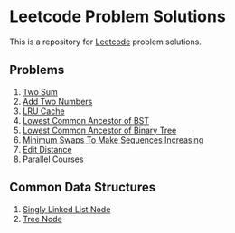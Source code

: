 Leetcode Problem Solutions
===

This is a repository for [Leetcode](https://leetcode.com/) problem solutions.

## Problems
1. [Two Sum](src/main/java/problems/TwoSum.java)
2. [Add Two Numbers](src/main/java/problems/AddTwoNumbers.java)
3. [LRU Cache](src/main/java/problems/LRUCache.java)
4. [Lowest Common Ancestor of BST](src/main/java/problems/LowestCommonAncestorBST.java)
5. [Lowest Common Ancestor of Binary Tree](src/main/java/problems/LowestCommonAncestorBinaryTree.java)
6. [Minimum Swaps To Make Sequences Increasing](src/main/java/problems/MinimumSwapsToMakeSequencesIncreasing.java)
7. [Edit Distance](src/main/java/problems/EditDistance.java)
8. [Parallel Courses](src/main/java/problems/ParallelCourses.java)

## Common Data Structures
1. [Singly Linked List Node](src/main/java/problems/ListNode.java)
2. [Tree Node](src/main/java/problems/TreeNode.java)